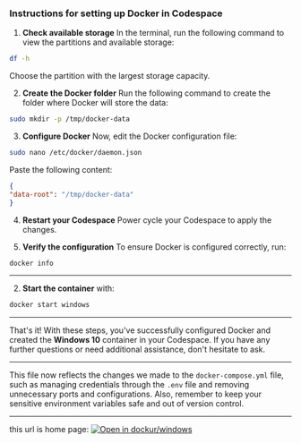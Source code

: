 ### Instructions for setting up Docker in **Codespace**

1. **Check available storage**
In the terminal, run the following command to view the partitions and available storage:

```bash
df -h
```

Choose the partition with the largest storage capacity.

2. **Create the Docker folder**
Run the following command to create the folder where Docker will store the data:

```bash
sudo mkdir -p /tmp/docker-data
```

3. **Configure Docker**
Now, edit the Docker configuration file:

```bash
sudo nano /etc/docker/daemon.json
```

Paste the following content:

```json
{
"data-root": "/tmp/docker-data"
}
```

4. **Restart your Codespace**
Power cycle your Codespace to apply the changes.

5. **Verify the configuration**
To ensure Docker is configured correctly, run:

```bash
docker info
```

---

2. **Start the container** with:

```bash
docker start windows
```

---

That's it! With these steps, you've successfully configured Docker and created the **Windows 10** container in your Codespace. If you have any further questions or need additional assistance, don't hesitate to ask.

---

This file now reflects the changes we made to the `docker-compose.yml` file, such as managing credentials through the `.env` file and removing unnecessary ports and configurations. Also, remember to keep your sensitive environment variables safe and out of version control.

---

this url is home page:
[![Open in dockur/windows](https://avatars.githubusercontent.com/u/133648939?s=48&v=4)](https://github.com/dockur/windows)
